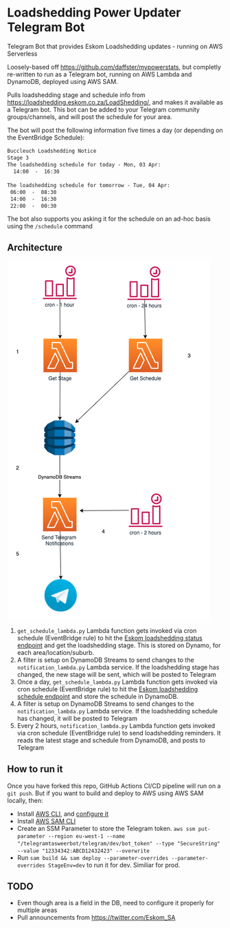 # Loadshedding Power Updater Telegram Bot
Telegram Bot that provides Eskom Loadshedding updates - running on AWS Serverless

Loosely-based off https://github.com/daffster/mypowerstats, but completly re-written to run as a Telegram bot, running on AWS Lambda and DynamoDB, deployed using AWS SAM.

Pulls loadshedding stage and schedule info from https://loadshedding.eskom.co.za/LoadShedding/, and makes it available as a Telegram bot. This bot can be added to your Telegram community groups/channels, and will post the schedule for your area.

The bot will post the following information five times a day (or depending on the EventBridge Schedule):
```
Buccleuch Loadshedding Notice 
Stage 3  
The loadshedding schedule for today - Mon, 03 Apr: 
  14:00  -  16:30
  
The loadshedding schedule for tomorrow - Tue, 04 Apr: 
 06:00  -  08:30
 14:00  -  16:30
 22:00  -  00:30

```

The bot also supports you asking it for the schedule on an ad-hoc basis using the `/schedule` command

## Architecture 
![architecture](docs/Architecture.png)

1. `get_schedule_lambda.py` Lambda function gets invoked via cron schedule (EventBridge rule) to hit the [Eskom loadshedding status endpoint](https://loadshedding.eskom.co.za/LoadShedding/GetStatus) and get the loadshedding stage. This is stored on Dynamo, for each area/location/suburb.
2. A filter is setup on DynamoDB Streams to send changes to the `notification_lambda.py` Lambda service. If the loadshedding stage has changed, the new stage will be sent, which will be posted to Telegram
3. Once a day, `get_schedule_lambda.py` Lambda function gets invoked via cron schedule (EventBridge rule) to hit the [Eskom loadshedding schedule endpoint](https://loadshedding.eskom.co.za/LoadShedding/GetScheduleM) and store the schedule in DynamoDB. 
4. A filter is setup on DynamoDB Streams to send changes to the `notification_lambda.py` Lambda service. If the loadshedding schedule has changed, it will be posted to Telegram
5. Every 2 hours, `notification_lambda.py` Lambda function gets invoked via cron schedule (EventBridge rule) to send loadshedding reminders. It reads the latest stage and schedule from DynamoDB, and posts to Telegram

## How to run it
Once you have forked this repo, GitHub Actions CI/CD pipeline will run on a `git push`. But if you want to build and deploy to AWS using AWS SAM locally, then:

- Install [AWS CLI](https://docs.aws.amazon.com/cli/latest/userguide/install-cliv2.html), and  [configure it](https://docs.aws.amazon.com/cli/latest/userguide/cli-configure-quickstart.html#cli-configure-quickstart-config)
- Install [AWS SAM CLI](https://docs.aws.amazon.com/serverless-application-model/latest/developerguide/serverless-sam-cli-install.html)
- Create an SSM Parameter to store the Telegram token. `aws ssm put-parameter --region eu-west-1 --name "/telegramtasweerbot/telegram/dev/bot_token" --type "SecureString" --value "12334342:ABCD12432423" --overwrite`
- Run `sam build && sam deploy --parameter-overrides --parameter-overrides StageEnv=dev` to run it for dev. Similiar for prod.


## TODO

- Even though area is a field in the DB, need to configure it properly for multiple areas
- Pull announcements from https://twitter.com/Eskom_SA
